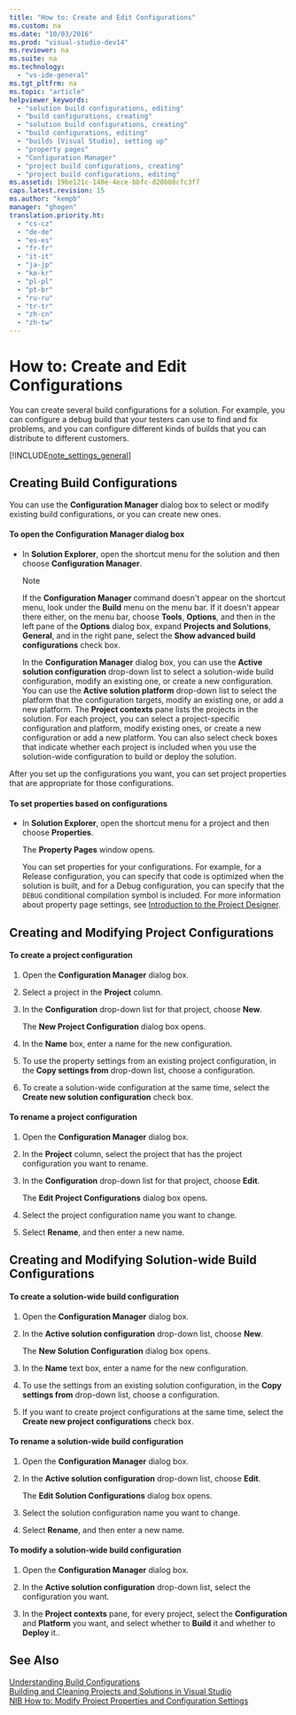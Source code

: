 ```yaml
---
title: "How to: Create and Edit Configurations"
ms.custom: na
ms.date: "10/03/2016"
ms.prod: "visual-studio-dev14"
ms.reviewer: na
ms.suite: na
ms.technology: 
  - "vs-ide-general"
ms.tgt_pltfrm: na
ms.topic: "article"
helpviewer_keywords: 
  - "solution build configurations, editing"
  - "build configurations, creating"
  - "solution build configurations, creating"
  - "build configurations, editing"
  - "builds [Visual Studio], setting up"
  - "property pages"
  - "Configuration Manager"
  - "project build configurations, creating"
  - "project build configurations, editing"
ms.assetid: 19be121c-148e-4ece-bbfc-d20b08cfc3f7
caps.latest.revision: 15
ms.author: "kempb"
manager: "ghogen"
translation.priority.ht: 
  - "cs-cz"
  - "de-de"
  - "es-es"
  - "fr-fr"
  - "it-it"
  - "ja-jp"
  - "ko-kr"
  - "pl-pl"
  - "pt-br"
  - "ru-ru"
  - "tr-tr"
  - "zh-cn"
  - "zh-tw"
---
```

# How to: Create and Edit Configurations
You can create several build configurations for a solution. For example, you can configure a debug build that your testers can use to find and fix problems, and you can configure different kinds of builds that you can distribute to different customers.  
  
 [!INCLUDE[note_settings_general](../datatools/includes/note_settings_general_md.md)]  
  
## Creating Build Configurations  
 You can use the **Configuration Manager** dialog box to select or modify existing build configurations, or you can create new ones.  
  
#### To open the Configuration Manager dialog box  
  
-   In **Solution Explorer**, open the shortcut menu for the solution and then choose **Configuration Manager**.  
  
    > [!NOTE]
    >  If the **Configuration Manager** command doesn't appear on the shortcut menu, look under the **Build** menu on the menu bar. If it doesn't appear there either, on the menu bar, choose **Tools**, **Options**, and then in the left pane of the **Options** dialog box, expand **Projects and Solutions**, **General**, and in the right pane, select the **Show advanced build configurations** check box.  
  
     In the **Configuration Manager** dialog box, you can use the **Active solution configuration** drop-down list to select a solution-wide build configuration, modify an existing one, or create a new configuration. You can use the **Active solution platform** drop-down list to select the platform that the configuration targets, modify an existing one, or add a new platform. The **Project contexts** pane lists the projects in the solution. For each project, you can select a project-specific configuration and platform, modify existing ones, or create a new configuration or add a new platform. You can also select check boxes that indicate whether each project is included when you use the solution-wide configuration to build or deploy the solution.  
  
 After you set up the configurations you want, you can set project properties that are appropriate for those configurations.  
  
#### To set properties based on configurations  
  
-   In **Solution Explorer**, open the shortcut menu for a project and then choose **Properties**.  
  
     The  **Property Pages** window opens.  
  
     You can set properties for your configurations. For example, for a Release configuration, you can specify that code is optimized when the solution is built, and for a Debug configuration, you can specify that the `DEBUG` conditional compilation symbol is included. For more information about property page settings, see [Introduction to the Project Designer](http://msdn.microsoft.com/898dd854-c98d-430c-ba1b-a913ce3c73d7).  
  
## Creating and Modifying Project Configurations  
  
#### To create a project configuration  
  
1.  Open the **Configuration Manager** dialog box.  
  
2.  Select a project in the **Project** column.  
  
3.  In the **Configuration** drop-down list for that project, choose **New**.  
  
     The **New Project Configuration** dialog box opens.  
  
4.  In the **Name** box, enter a name for the new configuration.  
  
5.  To use the property settings from an existing project configuration,  in the **Copy settings from** drop-down list, choose a configuration.  
  
6.  To create a solution-wide configuration at the same time, select the **Create new solution configuration** check box.  
  
#### To rename a project configuration  
  
1.  Open the **Configuration Manager** dialog box.  
  
2.  In the **Project** column, select the project that has the project configuration you want to rename.  
  
3.  In the **Configuration** drop-down list for that project, choose **Edit**.  
  
     The **Edit Project Configurations** dialog box opens.  
  
4.  Select the project configuration name you want to change.  
  
5.  Select **Rename**, and then enter a new name.  
  
## Creating and Modifying Solution-wide Build Configurations  
  
#### To create a solution-wide build configuration  
  
1.  Open the **Configuration Manager** dialog box.  
  
2.  In the **Active solution configuration** drop-down list, choose **New**.  
  
     The **New Solution Configuration** dialog box opens.  
  
3.  In the **Name** text box, enter a name for the new configuration.  
  
4.  To use the settings from an existing solution configuration, in the **Copy settings from** drop-down list, choose a configuration.  
  
5.  If you want to create project configurations at the same time, select the **Create new project configurations** check box.  
  
#### To rename a solution-wide build configuration  
  
1.  Open the **Configuration Manager** dialog box.  
  
2.  In the **Active solution configuration** drop-down list, choose **Edit**.  
  
     The **Edit Solution Configurations** dialog box opens.  
  
3.  Select the solution configuration name you want to change.  
  
4.  Select **Rename**, and then enter a new name.  
  
#### To modify a solution-wide build configuration  
  
1.  Open the **Configuration Manager** dialog box.  
  
2.  In the **Active solution configuration** drop-down list, select the configuration you want.  
  
3.  In the **Project contexts** pane, for every project, select the **Configuration** and **Platform** you want, and select whether to **Build** it and whether to **Deploy** it..  
  
## See Also  
 [Understanding Build Configurations](../ide/understanding-build-configurations.md)   
 [Building and Cleaning Projects and Solutions in Visual Studio](../ide/building-and-cleaning-projects-and-solutions-in-visual-studio.md)   
 [NIB How to: Modify Project Properties and Configuration Settings](http://msdn.microsoft.com/e7184bc5-2f2b-4b4f-aa9a-3ecfcbc48b67)